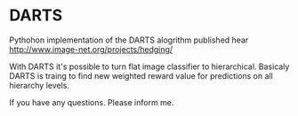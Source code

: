 # DARTS

Pythohon implementation of the DARTS alogrithm published hear http://www.image-net.org/projects/hedging/

With DARTS it's possible to turn flat image classifier to hierarchical. Basicaly DARTS is traing to find new weighted reward value for predictions on all hierarchy levels.

If you have any questions. Please inform me. 
